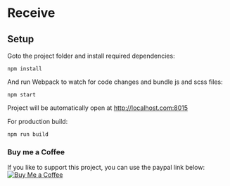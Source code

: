 # Receive

## Setup

Goto the project folder and install required dependencies:

```
npm install
```

And run Webpack to watch for code changes and bundle js and scss files:

```
npm start
```

Project will be automatically open at http://localhost.com:8015

For production build:

```
npm run build
```

### Buy me a Coffee

If you like to support this project, you can use the paypal link below:
[![Buy Me a Coffee](https://res.cloudinary.com/sivadass/image/upload/v1535827506/icons/buy-me-a-coffee.png)](https://www.paypal.me/nsivadass)
